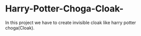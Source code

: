 # Harry-Potter-Choga-Cloak-
In this project we have to create invisible cloak like harry potter choga(Cloak).
